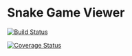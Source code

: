 # Snake Game Viewer

[![Build Status](https://www.travis-ci.com/ChrisWalley/Runtime-Terror---Snake-Game-Viewer.svg?branch=features)](https://www.travis-ci.com/ChrisWalley/Runtime-Terror---Snake-Game-Viewer)

[![Coverage Status](https://coveralls.io/repos/github/ChrisWalley/Runtime-Terror---Snake-Game-Viewer/badge.svg?branch=main)](https://coveralls.io/github/ChrisWalley/Runtime-Terror---Snake-Game-Viewer?branch=main)
